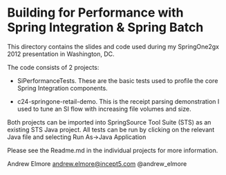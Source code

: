 Building for Performance with Spring Integration & Spring Batch
===============================================================

This directory contains the slides and code used during my SpringOne2gx 2012 presentation in Washington, DC.

The code consists of 2 projects:

* SiPerformanceTests. These are the basic tests used to profile the core Spring Integration components.

* c24-springone-retail-demo. This is the receipt parsing demonstration I used to tune an SI flow with increasing file volumes and size.


Both projects can be imported into SpringSource Tool Suite (STS) as an existing STS Java project. All tests can be run by clicking on 
the relevant Java file and selecting Run As->Java Application

Please see the Readme.md in the individual projects for more information.

Andrew Elmore
andrew.elmore@incept5.com
@andrew_elmore

